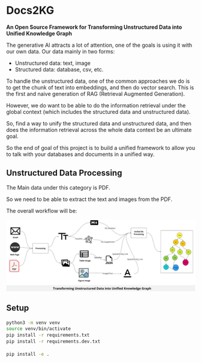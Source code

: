 # Docs2KG 
**An Open Source Framework for Transforming Unstructured Data into Unified Knowledge Graph**

The generative AI attracts a lot of attention, one of the goals is using it with our own data.
Our data mainly in two forms:

- Unstructured data: text, image
- Structured data: database, csv, etc.

To handle the unstructured data, one of the common approaches we do is to get the chunk of text into embeddings,
and then do vector search.
This is the first and naive generation of RAG (Retrieval Augmented Generation).

However, we do want to be able to do the information retrieval under the global context (which includes the structured
data and unstructured data).

So, find a way to unify the structured data and unstructured data, and then does the information retrieval across the
whole data context be an ultimate goal.

So the end of goal of this project is to build a unified framework to allow you to talk with your databases and
documents in a unified way.

## Unstructured Data Processing

The Main data under this category is PDF.

So we need to be able to extract the text and images from the PDF.

The overall workflow will be:

![img.png](docs/images/pdf_process.jpg)

## Setup

```bash
python3 -m venv venv
source venv/bin/activate
pip install -r requirements.txt
pip install -r requirements.dev.txt

pip install -e .
```
